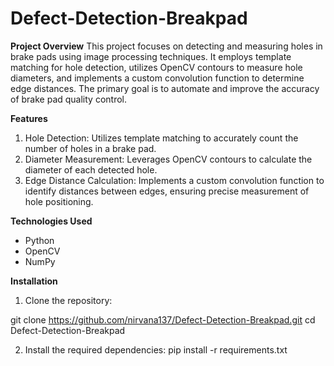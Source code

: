 # Defect-Detection-Breakpad

**Project Overview**
This project focuses on detecting and measuring holes in brake pads using image processing techniques. It employs template matching for hole detection, utilizes OpenCV contours to measure hole diameters, and implements a custom convolution function to determine edge distances. The primary goal is to automate and improve the accuracy of brake pad quality control.

**Features**
1. Hole Detection: Utilizes template matching to accurately count the number of holes in a brake pad.
2. Diameter Measurement: Leverages OpenCV contours to calculate the diameter of each detected hole.
3. Edge Distance Calculation: Implements a custom convolution function to identify distances between edges, ensuring precise measurement of hole positioning.

**Technologies Used**   
- Python
- OpenCV
- NumPy
  
**Installation**
1. Clone the repository:

git clone https://github.com/nirvana137/Defect-Detection-Breakpad.git
cd Defect-Detection-Breakpad

2. Install the required dependencies:
pip install -r requirements.txt

